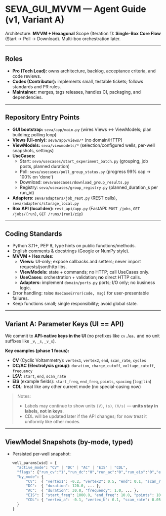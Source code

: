 # SEVA_GUI_MVVM — Agent Guide (v1, Variant A)

Architecture: **MVVM + Hexagonal**
Scope (Iteration 1): **Single-Box Core Flow** (Start → Poll → Download). Multi-box orchestration later.

---

## Roles
- **Pro (Tech Lead):** owns architecture, backlog, acceptance criteria, and code reviews.
- **Codex (Contributor):** implements small, testable tickets; follows standards and PR rules.
- **Maintainer:** merges, tags releases, handles CI, packaging, and dependencies.

---

## Repository Entry Points
- **GUI bootstrap:** `seva/app/main.py` (wires Views ↔ ViewModels; plan building; polling loop)
- **Views (UI-only):** `seva/app/views/*` (no domain/HTTP)
- **ViewModels:** `seva/viewmodels/*` (selection/configured wells, per-well snapshots, settings)
- **UseCases:**
  - Start: `seva/usecases/start_experiment_batch.py` (grouping, job posts, planned duration)
  - Poll: `seva/usecases/poll_group_status.py` (progress 99% cap → 100% on 'done')
  - Download: `seva/usecases/download_group_results.py`
  - Registry: `seva/usecases/group_registry.py` (planned_duration_s per run_id)
- **Adapters:** `seva/adapters/job_rest.py` (REST calls), `seva/adapters/storage_local.py`
- **Box API (local dev):** `rest_api/app.py` (FastAPI: `POST /jobs`, `GET /jobs/{run}`, `GET /runs/{run}/zip`)

---

## Coding Standards
- Python 3.11+, PEP 8, type hints on public functions/methods.
- English comments & docstrings (Google or NumPy style).
- **MVVM + Hex rules**:
  - **Views:** UI-only; expose callbacks and setters; never import requests/json/http libs.
  - **ViewModels:** state + commands; no HTTP; call UseCases only.
  - **UseCases:** orchestration + validation; **no** direct HTTP calls.
  - **Adapters:** implement `domain/ports.py` ports; I/O only; no business logic.
- Error handling: raise `UseCaseError(code, msg)` for user-presentable failures.
- Keep functions small; single responsibility; avoid global state.

---

## Variant A: Parameter Keys (UI == API)
We commit to **API-native keys in the UI** (no prefixes like `cv.`/`ea.` and no unit suffixes like `_v`, `_s`, `_v_s`).

**Key examples (phase 1 focus):**
- **CV** (Cyclic Voltammetry): `vertex1`, `vertex2`, `end`, `scan_rate`, `cycles`
- **DC/AC (Electrolysis group)**: `duration`, `charge_cutoff`, `voltage_cutoff`, `frequency`
- **LSV**: `start`, `end`, `scan_rate`
- **EIS** (example fields): `start_freq`, `end_freq`, `points`, `spacing` (`log|lin`)
- **CDL**: treat like any other current mode (no special-casing now)

> Notes:
> - Labels may continue to show units `(V)`, `(s)`, `(V/s)` — **units stay in labels, not in keys**.
> - CDL will be updated later if the API changes; for now treat it uniformly like other modes.

---

## ViewModel Snapshots (by-mode, typed)
- Persisted per-well snapshot:
  ```python
  well_params[wid] = {
    "active_mode": "CV" | "DC" | "AC" | "EIS" | "CDL",
    "flags": {"run_cv":"1","run_dc":"0","run_ac":"0","run_eis":"0","eval_cdl":"0"},
    "by_mode": {
        "CV":  { "vertex1": -0.2, "vertex2": 0.5, "end": 0.1, "scan_rate": 0.05, "cycles": 2 },
        "DC":  { "duration": 120.0, ... },
        "AC":  { "duration": 30.0, "frequency": 1.0, ... },
        "EIS": { "start_freq": 1000.0, "end_freq": 10.0, "points": 10, "spacing": "log" },
        "CDL": { "vertex_a": -0.1, "vertex_b": 0.1, "scan_rate": 0.05, "cycles": 1 }
    }
  }
